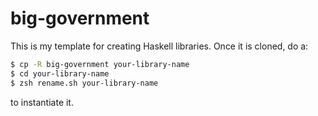 # big-government

This is my template for creating Haskell libraries.
Once it is cloned, do a:

```bash
$ cp -R big-government your-library-name
$ cd your-library-name
$ zsh rename.sh your-library-name
```

to instantiate it.
